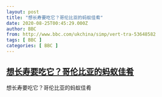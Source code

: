 ```yaml
---
layout: post
title: "想长寿要吃它？哥伦比亚的蚂蚁佳肴"
date: 2020-08-25T00:45:29.000Z
author: BBC
from: http://www.bbc.com/ukchina/simp/vert-tra-53648582
tags: [ BBC ]
categories: [ BBC ]
---
```

<!--1598316329000-->
[想长寿要吃它？哥伦比亚的蚂蚁佳肴](http://www.bbc.com/ukchina/simp/vert-tra-53648582)
------

<div>
想长寿要吃它？哥伦比亚的蚂蚁佳肴
</div>
